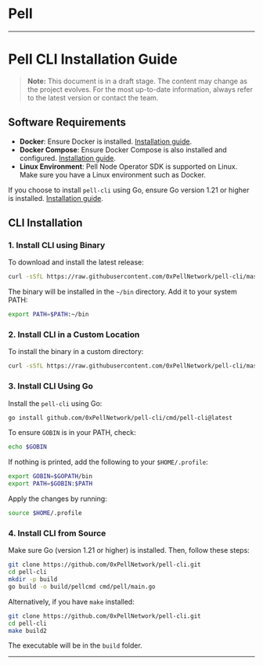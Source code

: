 # Pell
---

# Pell CLI Installation Guide

> **Note:** This document is in a draft stage. The content may change as the project evolves. For the most up-to-date information, always refer to the latest version or contact the team.

## Software Requirements

- **Docker**: Ensure Docker is installed. [Installation guide](https://docs.docker.com/get-docker/).
- **Docker Compose**: Ensure Docker Compose is also installed and configured. [Installation guide](https://docs.docker.com/compose/install/).
- **Linux Environment**: Pell Node Operator SDK is supported on Linux. Make sure you have a Linux environment such as Docker.

If you choose to install `pell-cli` using Go, ensure Go version 1.21 or higher is installed. [Installation guide](https://go.dev/doc/install).

## CLI Installation

### 1. Install CLI using Binary

To download and install the latest release:

```bash
curl -sSfL https://raw.githubusercontent.com/0xPellNetwork/pell-cli/master/scripts/install.sh | sh -s
```

The binary will be installed in the `~/bin` directory. Add it to your system PATH:

```bash
export PATH=$PATH:~/bin
```

### 2. Install CLI in a Custom Location

To install the binary in a custom directory:

```bash
curl -sSfL https://raw.githubusercontent.com/0xPellNetwork/pell-cli/master/scripts/install.sh | sh -s -- -b <custom_location>
```

### 3. Install CLI Using Go

Install the `pell-cli` using Go:

```bash
go install github.com/0xPellNetwork/pell-cli/cmd/pell-cli@latest
```

To ensure `GOBIN` is in your PATH, check:

```bash
echo $GOBIN
```

If nothing is printed, add the following to your `$HOME/.profile`:

```bash
export GOBIN=$GOPATH/bin
export PATH=$GOBIN:$PATH
```

Apply the changes by running:

```bash
source $HOME/.profile
```

### 4. Install CLI from Source

Make sure Go (version 1.21 or higher) is installed. Then, follow these steps:

```bash
git clone https://github.com/0xPellNetwork/pell-cli.git
cd pell-cli
mkdir -p build
go build -o build/pellcmd cmd/pell/main.go
```

Alternatively, if you have `make` installed:

```bash
git clone https://github.com/0xPellNetwork/pell-cli.git
cd pell-cli
make build2
```

The executable will be in the `build` folder.

---
